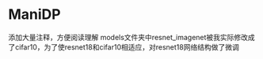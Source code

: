 # ManiDP
添加大量注释，方便阅读理解
models文件夹中resnet_imagenet被我实际修改成了cifar10，为了使resnet18和cifar10相适应，对resnet18网络结构做了微调
